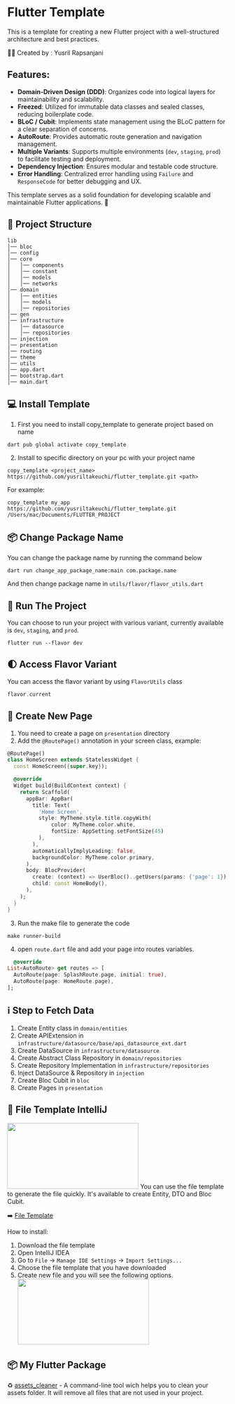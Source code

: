 # Flutter Template

This is a template for creating a new Flutter project with a well-structured architecture and best practices.

:man_mechanic: Created by : Yusril Rapsanjani

## Features:
- **Domain-Driven Design (DDD)**: Organizes code into logical layers for maintainability and scalability.
- **Freezed**: Utilized for immutable data classes and sealed classes, reducing boilerplate code.
- **BLoC / Cubit**: Implements state management using the BLoC pattern for a clear separation of concerns.
- **AutoRoute**: Provides automatic route generation and navigation management.
- **Multiple Variants**: Supports multiple environments (`dev`, `staging`, `prod`) to facilitate testing and deployment.
- **Dependency Injection**: Ensures modular and testable code structure.
- **Error Handling**: Centralized error handling using `Failure` and `ResponseCode` for better debugging and UX.

This template serves as a solid foundation for developing scalable and maintainable Flutter applications. 🚀

## :hammer: Project Structure
```
lib
│── bloc
│── config
│── core
│   │── components
│   │── constant
│   │── models
│   │── networks
│── domain
│   │── entities
│   │── models
│   │── repositories
│── gen
│── infrastructure
│   │── datasource
│   │── repositories
│── injection
│── presentation
│── routing
│── theme
│── utils
│── app.dart
│── bootstrap.dart
│── main.dart
```

## :computer: Install Template
1. First you need to install copy_template to generate project based on name
````
dart pub global activate copy_template
````
2. Install to specific directory on your pc with your project name
```
copy_template <project_name> https://github.com/yusriltakeuchi/flutter_template.git <path>
```
For example:
```
copy_template my_app https://github.com/yusriltakeuchi/flutter_template.git /Users/mac/Documents/FLUTTER_PROJECT
```

## :package: Change Package Name
You can change the package name by running the command below
```
dart run change_app_package_name:main com.package.name
```
And then change package name in ``utils/flavor/flavor_utils.dart``

## :rocket: Run The Project
You can choose to run your project with various variant, currently available is ``dev``, ``staging``, and ``prod``.
```
flutter run --flavor dev
```

## :first_quarter_moon: Access Flavor Variant
You can access the flavor variant by using ``FlavorUtils`` class
```dart
flavor.current
```

## :open_book: Create New Page
1. You need to create a page on ``presentation`` directory
2. Add the ``@RoutePage()`` annotation in your screen class, example:
```dart
@RoutePage()
class HomeScreen extends StatelessWidget {
  const HomeScreen({super.key});

  @override
  Widget build(BuildContext context) {
    return Scaffold(
      appBar: AppBar(
        title: Text(
          'Home Screen',
          style: MyTheme.style.title.copyWith(
              color: MyTheme.color.white,
              fontSize: AppSetting.setFontSize(45)
          ),
        ),
        automaticallyImplyLeading: false,
        backgroundColor: MyTheme.color.primary,
      ),
      body: BlocProvider(
        create: (context) => UserBloc()..getUsers(params: {'page': 1}),
        child: const HomeBody(),
      ),
    );
  }
}
```
3. Run the make file to generate the code
```
make runner-build
```
4. open ``route.dart`` file and add your page into routes variables.
```dart
  @override
List<AutoRoute> get routes => [
  AutoRoute(page: SplashRoute.page, initial: true),
  AutoRoute(page: HomeRoute.page),
];
```

## :information_source: Step to Fetch Data
1. Create Entity class in ``domain/entities``
2. Create APIExtension in ``infrastructure/datasource/base/api_datasource_ext.dart``
3. Create DataSource in ``infrastructure/datasource``
4. Create Abstract Class Repository in ``domain/repositories``
5. Create Repository Implementation in ``infrastructure/repositories``
6. Inject DataSource & Repository in ``injection``
6. Create Bloc Cubit in ``bloc``
7. Create Pages in ``presentation``

## :file_folder: File Template IntelliJ
<img src="https://i.ibb.co.com/S4zvGSv0/Screenshot-2025-02-06-at-09-40-27.png" width="300" height="150">
You can use the file template to generate the file quickly. It's available to create Entity, DTO and Bloc Cubit.

:arrow_right: [File Template](https://drive.google.com/file/d/1Qs7wEbHxBWxVdTZfvIZYfSnNw0WF_u7X/view?usp=sharing)

How to install:
1. Download the file template
2. Open IntelliJ IDEA
3. Go to ``File`` -> ``Manage IDE Settings`` -> ``Import Settings...``
4. Choose the file template that you have downloaded
5. Create new file and you will see the following options.
   <img src="https://i.ibb.co.com/1YNFP69m/Screenshot-2025-02-06-at-09-46-42.png" width="300" height="150">

## :package: My Flutter Package
:recycle: [assets_cleaner](https://pub.dev/packages/assets_cleaner) - A command-line tool wich helps you to clean your assets folder. It will remove all files that are not used in your project.